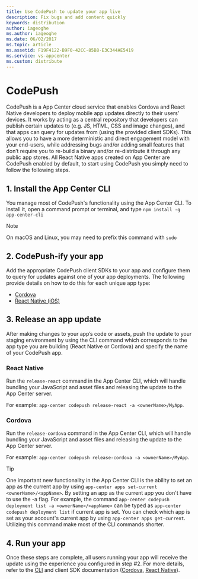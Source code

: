 ```yaml
---
title: Use CodePush to update your app live
description: Fix bugs and add content quickly
keywords: distribution
author: iageoghe
ms.author: iageoghe
ms.date: 06/02/2017
ms.topic: article
ms.assetid: F19F4122-B9F0-42CC-85B8-E3C344AE5419
ms.service: vs-appcenter
ms.custom: distribute
---
```


# CodePush

CodePush is a App Center cloud service that enables Cordova and React Native developers to deploy mobile app updates directly to their users’ devices. It works by acting as a central repository that developers can publish certain updates to (e.g. JS, HTML, CSS and image changes), and that apps can query for updates from (using the provided client SDKs). This allows you to have a more deterministic and direct engagement model with your end-users, while addressing bugs and/or adding small features that don’t require you to re-build a binary and/or re-distribute it through any public app stores. All React Native apps created on App Center are CodePush enabled by default, to start using CodePush you simply need to follow the following steps.

## 1. Install the App Center CLI

You manage most of CodePush's functionality using the App Center CLI. To install it, open a command prompt or terminal, and type `npm install -g app-center-cli`

 > [!NOTE]
 > On macOS and Linux, you may need to prefix this command with `sudo`

## 2. CodePush-ify your app

Add the appropriate CodePush client SDKs to your app and configure them to query for updates against one of your app deployments. The following provide details on how to do this for each unique app type:

  - [Cordova][cordova]
  - [React Native (iOS)][react-native]

## 3. Release an app update

After making changes to your app’s code or assets, push the update to your staging environment by using the CLI command which corresponds to the app type you are building (React Native or Cordova) and specify the name of your CodePush app.

### React Native
Run the `release-react` command in the App Center CLI, which will handle bundling your JavaScript and asset files and releasing the update to the App Center server. 

For example: `app-center codepush release-react -a <ownerName>/MyApp`.

### Cordova
Run the `release-cordova` command in the App Center CLI, which will handle bundling your JavaScript and asset files and releasing the update to the App Center server. 

For example: `app-center codepush release-cordova -a <ownerName>/MyApp`.

> [!TIP]
> One important new functionality in the App Center CLI is the ability to set an app as the current app by using `app-center apps set-current <ownerName>/<appName>`. By setting an app as the current app you don't have to use the -a flag. For example, the command `app-center codepush deployment list -a <ownerName>/<appName>` can be typed as `app-center codepush deployment list` if current app is set. You can check which app is set as your account's current app by using `app-center apps get-current`. Utilizing this command make most of the CLI commands shorter.

## 4. Run your app

Once these steps are complete, all users running your app will receive the update using the experience you configured in step #2. For more details, refer to the [CLI][cli] and client SDK documentation
([Cordova][cordova], [React Native][react-native]).</p>

 [cordova]:./cordova.md#getting-started
 [react-native]:./react-native.md#getting-started
 [cli]:./cli.md#getting-started
